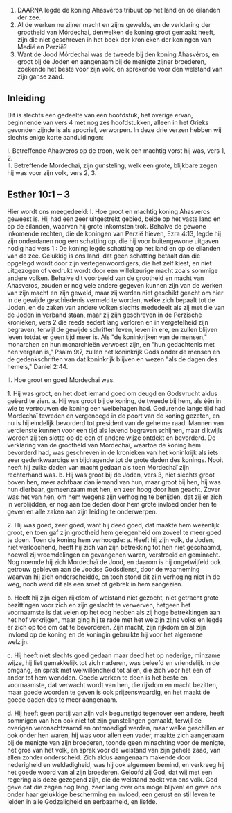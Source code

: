 1. DAARNA legde de koning Ahasvéros tribuut op het land en de eilanden der zee.
2. Al de werken nu zijner macht en zijns gewelds, en de verklaring der grootheid van Mórdechai, denwelken de koning groot gemaakt heeft, zijn die niet geschreven in het boek der kronieken der koningen van Medië en Perzië?
3. Want de Jood Mórdechai was de tweede bij den koning Ahasvéros, en groot bij de Joden en aangenaam bij de menigte zijner broederen, zoekende het beste voor zijn volk, en sprekende voor den welstand van zijn ganse zaad.

## Inleiding

Dit is slechts een gedeelte van een hoofdstuk, het overige ervan, beginnende van vers 4 met nog zes hoofdstukken, alleen in het Grieks gevonden zijnde is als apocrief, verworpen. In deze drie verzen hebben wij slechts enige korte aanduidingen:

I. Betreffende Ahasveros op de troon, welk een machtig vorst hij was, vers 1, 2.  
II. Betreffende Mordechaï, zijn gunsteling, welk een grote, blijkbare zegen hij was voor zijn volk, vers 2, 3.  

## Esther 10:1 – 3

Hier wordt ons meegedeeld:
I. Hoe groot en machtig koning Ahasveros geweest is. Hij had een zeer uitgestrekt gebied, beide op het vaste land en op de eilanden, waarvan hij grote inkomsten trok. Behalve de gewone inkomende rechten, die de koningen van Perzië hieven, Ezra 4:13, legde hij zijn onderdanen nog een schatting op, die hij voor buitengewone uitgaven nodig had vers 1 : De koning legde schatting op het land en op de eilanden van de zee. Gelukkig is ons land, dat geen schatting betaalt dan die opgelegd wordt door zijn vertegenwoordigers, die het zelf kiest, en niet uitgezogen of verdrukt wordt door een willekeurige macht zoals sommige andere volken. Behalve dit voorbeeld van de grootheid en macht van Ahasveros, zouden er nog vele andere gegeven kunnen zijn van de werken van zijn macht en zijn geweld, maar zij werden niet geschikt geacht om hier in de gewijde geschiedenis vermeld te worden, welke zich bepaalt tot de Joden, en de zaken van andere volken slechts mededeelt als zij met die van de Joden in verband staan, maar zij zijn geschreven in de Perzische kronieken, vers 2 die reeds sedert lang verloren en in vergetelheid zijn begraven, terwijl de gewijde schriften leven, leven in ere, en zullen blijven leven totdat er geen tijd meer is. Als "de koninkrijken van de mensen," monarchen en hun monarchieën verwoest zijn, en "hun gedachtenis met hen vergaan is," Psalm 9:7, zullen het koninkrijk Gods onder de mensen en de gedenkschriften van dat koninkrijk blijven en wezen "als de dagen des hemels," Daniel 2:44.

II. Hoe groot en goed Mordechaï was.

1\. Hij was groot, en het doet iemand goed om deugd en Godsvrucht aldus geëerd te zien.
a. Hij was groot bij de koning, de tweede bij hem, als één in wie te vertrouwen de koning een welbehagen had. Gedurende lange tijd had Mordechaï tevreden en vergenoegd in de poort van de koning gezeten, en nu is hij eindelijk bevorderd tot president van de geheime raad. Mannen van verdienste kunnen voor een tijd als levend begraven schijnen, maar dikwijls worden zij ten slotte op de een of andere wijze ontdekt en bevorderd. De verklaring van de grootheld van Mordechaï, waartoe de koning hem bevorderd had, was geschreven in de kronieken van het koninkrijk als iets zeer gedenkwaardigs en bijdragende tot de grote daden des konings. Nooit heeft hij zulke daden van macht gedaan als toen Mordechaï zijn rechterhand was.
b. Hij was groot bij de Joden, vers 3, niet slechts groot boven hen, meer achtbaar dan iemand van hun, maar groot bij hen, hij was hun dierbaar, gemeenzaam met hen, en zeer hoog door hen geacht. Zover was het van hen, om hem wegens zijn verhoging te benijden, dat zij er zich in verblijdden, er nog aan toe deden door hem grote invloed onder hen te geven en alle zaken aan zijn leiding te onderwerpen.

2\. Hij was goed, zeer goed, want hij deed goed, dat maakte hem wezenlijk groot, en toen gaf zijn grootheid hem gelegenheid om zoveel te meer goed te doen. Toen de koning hem verhoogde:
a. Heeft hij zijn volk, de Joden, niet verloochend, heeft hij zich van zijn betrekking tot hen niet geschaamd, hoewel zij vreemdelingen en gevangenen waren, verstrooid en geminacht. Nog noemde hij zich Mordechaï de Jood, en daarom is hij ongetwijfeld ook getrouw gebleven aan de Joodse Godsdienst, door de waarneming waarvan hij zich onderscheidde, en toch stond dit zijn verhoging niet in de weg, noch werd dit als een smet of gebrek in hem aangezien.

b. Heeft hij zijn eigen rijkdom of welstand niet gezocht, niet getracht grote bezittingen voor zich en zijn geslacht te verwerven, hetgeen het voornaamste is dat velen op het oog hebben als zij hoge betrekkingen aan het hof verkrijgen, maar ging hij te rade met het welzijn zijns volks en legde er zich op toe om dat te bevorderen. Zijn macht, zijn rijkdom en al zijn invloed op de koning en de koningin gebruikte hij voor het algemene welzijn.

c. Hij heeft niet slechts goed gedaan maar deed het op nederige, minzame wijze, hij liet gemakkelijk tot zich naderen, was beleefd en vriendelijk in de omgang, en sprak met welwillendheid tot allen, die zich voor het een of ander tot hem wendden. Goede werken te doen is het beste en voornaamste, dat verwacht wordt van hen, die rijkdom en macht bezitten, maar goede woorden te geven is ook prijzenswaardig, en het maakt de goede daden des te meer aangenaam.

d. Hij heeft geen partij van zijn volk begunstigd tegenover een andere, heeft sommigen van hen ook niet tot zijn gunstelingen gemaakt, terwijl de overigen veronachtzaamd en ontmoedigd werden, maar welke geschillen er ook onder hen waren, hij was voor allen een vader, maakte zich aangenaam bij de menigte van zijn broederen, toonde geen minachting voor de menigte, het gros van het volk, en sprak voor de welstand van zijn gehele zaad, van allen zonder onderscheid. Zich aldus aangenaam makende door nederigheid en weldadigheid, was hij ook algemeen bemind, en verkreeg hij het goede woord van al zijn broederen. Geloofd zij God, dat wij met een regering als deze gezegend zijn, die de welstand zoekt van ons volk. God geve dat die zegen nog lang, zeer lang over ons moge blijven! en geve ons onder haar gelukkige bescherming en invloed, een gerust en stil leven te leiden in alle Godzaligheid en eerbaarheid, en liefde.


 
